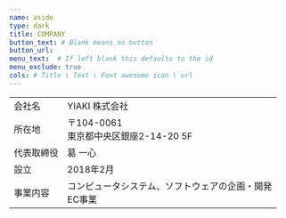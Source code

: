 ```yaml
---
name: aside
type: dark
title: COMPANY
button_text: # Blank means no button
button_url: 
menu_text:  # If left blank this defaults to the id
menu_exclude: true
cols: # Title \ Text \ Font awesome icon \ url
---
```

<table class="table">
    <tr>
        <td>会社名</td>
        <td class="text-left">YIAKI 株式会社</td>
    </tr>
    <tr>
        <td>所在地</td>
        <td class="text-left">〒104-0061 <br/> 東京都中央区銀座2-14-20 5F</td>
    </tr>
    <tr>
        <td>代表取締役</td>
        <td class="text-left">葛 一心</td>
    </tr>
    <tr>
        <td>設立</td>
        <td class="text-left">2018年2月</td>
    </tr>
    <tr>
        <td>事業内容</td>
        <td class="text-left">コンピュータシステム、ソフトウェアの企画・開発 <br/> EC事業</td>
    </tr>
</table>
